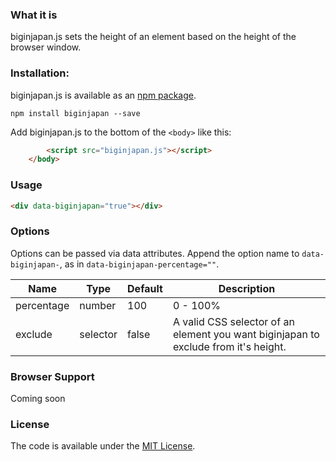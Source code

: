 ### What it is

biginjapan.js sets the height of an element based on the height of the browser window.


### Installation:

biginjapan.js is available as an [npm package](https://www.npmjs.com/package/biginjapan).

```
npm install biginjapan --save
```

Add biginjapan.js to the bottom of the `<body>` like this:

```html
		<script src="biginjapan.js"></script>
	</body>
```


### Usage

```html
<div data-biginjapan="true"></div>
```


### Options

Options can be passed via data attributes. Append the option name to `data-biginjapan-`, as in `data-biginjapan-percentage=""`.

| Name       | Type     | Default | Description                                                                         |
|------------|----------|---------|-------------------------------------------------------------------------------------|
| percentage | number   | 100     | 0 - 100%                                                                            |
| exclude    | selector | false   | A valid CSS selector of an element you want biginjapan to exclude from it's height. |


### Browser Support

Coming soon


### License

The code is available under the [MIT License](https://github.com/cferdinandi/smooth-scroll/blob/master/LICENSE.md).


